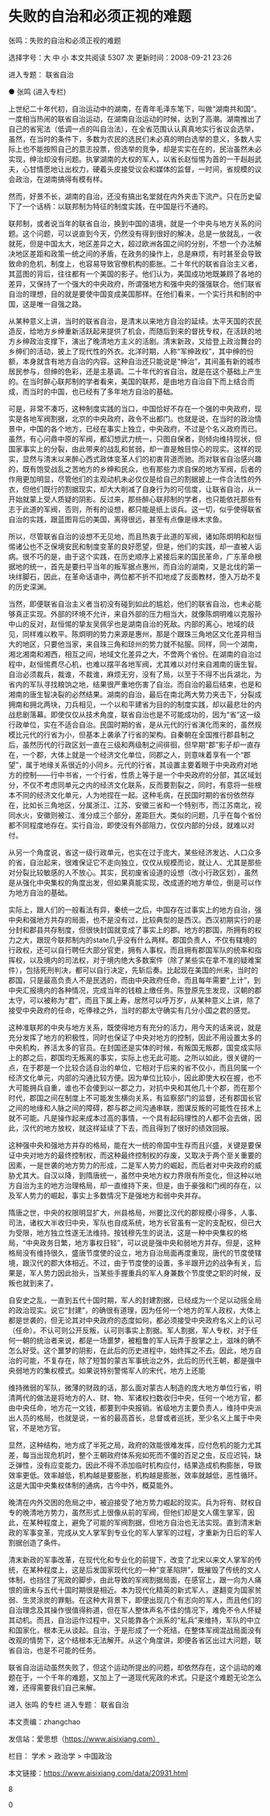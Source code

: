 # 失败的自治和必须正视的难题

张鸣：失败的自治和必须正视的难题

选择字号：大 中 小   本文共阅读 5307 次 更新时间：2008-09-21 23:26

进入专题： 联省自治  

● 张鸣 (进入专栏)  

上世纪二十年代初，自治运动中的湖南，在青年毛泽东笔下，叫做“湖南共和国”。一度相当热闹的联省自治运动，在湖南自治运动的时候，达到了高潮。湖南推出了自己的省宪法（低调一点的叫自治法），在全省范围认认真真地实行省议会选举，虽然，在当时的条件下，多数为农民的选民们未必真的明白选举的意义，多数人实际上也不能按照自己的意志投票，但选举的竞争，却是实实在在的，民治虽然未必实现，绅治却没有问题。执掌湖南的大权的军人，以省长赵恒惕为首的一干赳赳武夫，心甘情愿地让出权力，硬着头皮接受议会和媒体的监督，一时间，省规模的议会政治，在湖南搞得有模有样。

然而，好景不长，湖南的自治，还没有搞出名堂就在内外夹击下流产。只在历史留下了一个话柄：以联邦制为特征的制度实践，在中国是行不通的。

联邦制，或者说当年的联省自治，换到中国的语境，就是一个中央与地方关系的问题。这个问题，可以说直到今天，仍然没有得到很好的解决，总是一放就乱，一收就死，但是中国太大，地区差异之大，超过欧洲各国之间的分别，不想一个办法解决地区差距和政策一统之间的矛盾，在政务的操作上，总是麻烦，有时甚至会导致致命的危机，制度上，也容易导致官僚机构的膨胀。二十年代的联省自治主义者，其蓝图的背后，往往都有一个美国的影子。他们认为，美国成功地既兼顾了各地的差异，又保持了一个强大的中央政府，所谓强地方和强中央的强强联合。他们联省自治的理想，目的就是要使中国变成美国那样。在他们看来，一个实行共和制的中国，这是唯一自强之路。

从某种意义上讲，当时的联省自治，是清末以来地方自治的延续。太平天国的农民造反，给地方乡绅重新活跃起来提供了机会，而随后到来的督抚专权，在活跃的地方乡绅政治支撑下，演出了晚清地方主义的活剧。清末新政，又给登上政治舞台的乡绅们的活动，披上了现代性的外衣。北洋时期，人称“军绅政权”，其中绅的份额，本身就含有地方自治的内容。这种自治还只能说是“绅治”，其间虽有新的城市居民参与，但绅的色彩，还是主基调。二十年代的省自治，就是在这个基础上产生的。在当时醉心联邦制的学者看来，美国的联邦，是由地方自治自下而上结合而成，而当时的中国，也已经有了多年地方自治的基础。

可是，非常不凑巧，这种制度实践的当口，中国恰好不存在一个强的中央政府，现实是各地军阀割据，北京的中央政府，政令不出都门。也就是说，在当时的政治情景中，中国的各个地方，已经在事实上独立，中央政府，不过是个名义政府而已。虽然，有心问鼎中原的军阀，都幻想武力统一，只图自保者，则倾向维持现状，但国家事实上的分裂，由此带来的战乱和贫弱，却一直是触目惊心的现实。这样的现实，显然与清末以来醉心西式政体变革人们的初衷背道而驰。而对联省自治感兴趣的，既有饱受战乱之苦地方的乡绅和民众，也有那些力求自保的地方军阀，后者的作用更加明显，尽管他们的主观动机未必仅仅是给自己的割据披上一件合法性的外衣，但他们既行的割据现实，却大大削减了自身行为的可信度，让联省自治，从一开始就蒙上受人质疑的阴影。反过来，那些醉心联邦制的学者，也只能依托那些有志于此道的军阀，否则，所有的设想，都只能是纸上谈兵。这一切，似乎使得联省自治的实践，跟蓝图背后的美国，离得很远，甚至有点像是缘木求鱼。

所以，尽管联省自治的设想不无见地，而且热衷于此道的军阀，诸如陈炯明和赵恒惕诸公也不乏保境安民和制度变革的良好愿望，但是，他们的实践，却一直被人诟病。很不巧的是，由于这个实践，在历史顺序上紧接后来的国民革命，广东革命根据地的统一，首先是要扫平当年的叛军据点惠州，而自治的湖南，又是北伐的第一块绊脚石，因此，在革命话语中，两位都不折不扣地成了反面教材，堕入万劫不复的历史深渊。

当然，即便联省自治主义者当初没有碰到如此的尴尬，他们的联省自治，也未必能够真正实现。外部的环境不允许，来自外部的压力相当大，就像陈炯明难以克服孙中山的反对，赵恒惕的挚友吴佩孚也是湖南自治的死敌。内部的离心，地域的歧见，同样难以敉平。陈炯明的势力来源是惠州，那是个跟珠三角地区文化差异相当大的地区，只要他当家，来自珠三角和琼州的势力就不帖服。同样，同一个湖南，湘北湘南和湘西，相互之间，地域文化差异之大，不啻两个省份。在湖南的自治过程中，赵恒惕费尽心机，也难以摆平各地军阀，尤其难以对付来自湘南的唐生智。自治必须裁兵，裁谁，不裁谁，麻烦无穷，没有了局，以至于不得不出兵湖北，为省内的军队寻找粮饷之地，结果很严重地伤害了自治。而自治的最后结束，也是和湘南的唐生智决裂的必然结果。湖南的自治，最后在南北两大势力夹击下，分裂成拥南和拥北两块，刀兵相见，一个以和平建省为目的的制度实践，却以最悲壮的内战悲剧落幕。即使仅仅从技术角度，联省自治也是不可能成功的，因为“省”这一级行政单位，实在不适合自治。民国时期的省，是从元代的行省演化而来的，虽然规模比元代的行省为小，但基本上袭承了行省的架构。自秦朝在全国推行郡县制之后，虽然历代的行政区划一直在三级和两级制之间徘徊，但早期“郡”影子却一直存在，一个郡，大体上就是一个经济文化单位，同郡之人，则意味着享有一个“郡望”，属于地缘关系很近的小同乡。元代的行省，其设置主要着眼于中央政府对地方的控制——行中书省，一个行省，性质上等于是一个中央政府的分部，其区域划分，不仅不考虑同单元之内的经济文化联系，反而要割裂之，同时，有意将一些根本不同的经济文化单元，人为地捏在一起。这种毛病，在民国时期的省份依然存在，比如长三角地区，分属浙江、江苏、安徽三省和一个特别市，而江苏南北，视同水火，安徽则被江、淮分成三个部分，差距巨大。类似的问题，几乎在每个省份都不同程度地存在。实行自治，即使没有外部阻力，仅仅内部的分歧，就难以对付。

从另一个角度说，省这一级行政单元，也实在过于庞大，某些经济发达、人口众多的省，自治起来，很难保证它不走向独立，仅仅从规模而论，就让人、尤其是那些对分裂比较敏感的人不放心。其实，民初废省设道的设想（改小行政区划），虽然是从强化中央集权的角度出发，但如果真能实现，改成道的地方单位，倒是可以作为地方自治的基础。

实际上，跟人们的一般看法有异，秦统一之后，中国存在过事实上的地方自治，强中央和强地方共存的局面，也不是没有过，比较典型的是西汉。西汉初期实行的是分封和郡县共存制度，但很快封国就变成了事实上的郡。地方的郡国，所拥有的权力之大，跟现今联邦制内的state几乎没有什么两样。郡国负责人，不仅有辖境的行政权，还可以自行聘任大部分官吏，拥有人事权，而且拥有郡国军队的统率和指挥权，以及境内的司法权，对于境内绝大多数案件（除了某些实在拿不准的疑难案件），包括死刑判决，都可以自行决定，先斩后奏。比起现在美国的州来，当时的郡国，只是最高负责人不是民选的，而由中央政府任命，而且每年需要“上计”，到中央汇报境内的各种情况，完成当年的钱粮上缴任务。陈登原先生发现，汉朝的郡太守，可以被称为“君”，而且下属上寿，居然可以呼万岁，从某种意义上讲，除了接受中央政府的任命，吃俸禄之外，当时的郡太守确实有几分小国之君的感觉。

这种准联邦的中央与地方关系，既使得地方有充分的活力，用今天的话来说，就是充分发挥了地方的积极性，同时也保证了中央对地方的控制，因此不用设置太多的中央机构，养活太多的官员。在封国还是实体的时候，有叛国无叛郡，国变成实际上的郡之后，郡国均无叛离的事实，实际上也无此可能。之所以如此，很关键的一点，在于郡是一个比较合适自治的单位，它相对于后来的省不仅小，而且同属一个经济文化单元，内部的沟通比较方便。因为单位比较小，因此即使大权在握，也不大可能拥兵自重，谁也不会傻到以一郡之力，对抗中央和其他几十个郡，而在那个时代，郡国之间在制度上不可能发生横向关系，有监察部门的监督，还有郡国长官之间的地缘和人脉之间的障碍，郡与郡之间沟通串联，图谋反叛的可能性在技术上就不可能。凡是操作起来成本过高的事情，一个具有起码理性的人都不会去做，因此，汉代的地方放权，就这样延续了下去，而且得到了很好的绩效回报。

这种强中央和强地方并存的格局，能在大一统的帝国中生存而且兴盛，关键是要保证中央对地方的最终控制权，而这种最终控制权的存废，又取决于两个至关重要的因素，一是世袭的地方势力的形成，二是军人势力的崛起，而后者对中央政府的威胁尤其大。自汉以降，到隋唐统一，虽然中央地方权力界限有所变化，但这种以地方自治为主的地方治理格局，却一直维持下来，但是，由于豪强和门阀的存在，以及军人势力的崛起，事实上多数情况下是强地方和弱中央并存。

隋唐之世，中央的权限明显扩大，州县格局，州要比汉代的郡规模小得多，人事、司法，诸权大半收归中央，军队也自成系统，地方长官虽有一定的支配权，但已大为受限，地方独立性遂无法维持。按钱穆先生的说法，这是一种中央集权的格局，“中央政务日繁，地方事权日轻”，可以说是强中央和弱地方并存。但是，这种格局没有维持很久，盛唐节度使的设立，地方自治局面再度重现，唐代的节度使辖境，跟汉代的郡大体相近。不过，由于节度使的设置，多半跟开边的战争有关，后果是，军人势力因此抬头，当某些手握重兵的军人身兼数个节度使之职的时候，反叛也就到来了。

自安史之乱，一直到五代十国时期，军人的封建割据，已经成为一个足以动摇全局的政治现实。说它“封建”，的确很有道理，因为任何一个地方的军人政权，大体上都是世袭的，但无论其对中央政府的态度如何，都必须接受中央政府名义上的认可（任命）。不认可则公开反叛，认可则事实上割据。军人割据，军人专权，对于任何一朝的统治者来说，都是一场噩梦，被粗鲁的军人玩弄于股掌之上，滋味的确不怎么好受。这个噩梦的阴影，在此后的历史进程中，始终挥之不去。因此，地方自治的可能，不复存在，除了短暂的蒙古军事统治之外，此后的历代王朝，都是强中央弱地方的集权模式。如果说特别警惕军人的宋代，地方上还能

维持微弱的军队，微薄的财政的话，那么面对蒙古人制造的庞大地方单位行省，明清两代的做法是将地方的人、财、物、军诸权扫数收归中央，任何一个地方官，都由中央任命，地方花一文钱，都要到中央报销。省级地方主要负责人，维持中央派出人员的格局，也就是说，一省的最高首长，总督或者巡抚，至少名义上属于中央官，不是地方官。

显然，这种结构，地方成了半死之局，政府的效能很难发挥，应付危机的能力尤其差，每当出现危机时，整个王朝政府体系宛如死而不僵的百足之虫，反应迟钝，缺乏弹性，没有应变能力。因此不得不添加临时机构应付，结果造成机构膨胀，导致效率更低。效率越低，机构越是要膨胀，机构越是膨胀，效率就越低，恶性循环。这是大国中央集权体制的通病，古今中外，概莫能外。

晚清在内外交困的危局之中，被迫接受了地方势力崛起的现实。兵为将有、财权自专的晚清地方势力，虽然形式上很像从前的军阀，但他们却是文人儒生掌军，因此，在某种程度上，避免了可能的军阀割据，但地方自治也无法实现。直到清末新政的军事变革，完成从文人掌军到专业化的军人掌军的过程，才重新为日后的军人割据创造了条件。

清末新政的军事改革，在现代化和专业化的前提下，改变了北宋以来文人掌军的传统，在某种程度上，这是后发国家现代化的一种“变革陷阱”，既摧毁了传统的文人体制，也挡住了宪政的脚步，由此导致的军阀割据局面，在感官上，跟一向为人痛恨的唐末与五代十国时期很是相近。本为现代化精英的新式军人，遂翻变为国家贫弱、生灵涂炭的罪魁。在这种大背景下，即便出现几个有志向的军人，而且他们的自治理念及其操作很值得称道，但在军人整体声名不佳的情况下，难免不令人怀疑其动机。而且，自治运作过程中，又只能靠各个派系的“私兵”来维持，军队的中立和国家化，根本无从谈起。自治，于是形成了一个死结，在整体军阀混战局面没有改观的情势下，这个结根本无法解开。从这个角度讲，即便各省区出过大问题，联省自治，也是不可能的任务。

联省自治运动虽然失败了，但这个运动所提出的问题，却依然存在，这个运动的难题在于，一个千年的难题，又加上了一道现代宪政的术式。只是这个难题无论怎么难，还得需要我们自己来解。

进入 张鸣 的专栏     进入专题： 联省自治  

本文责编：zhangchao

发信站：爱思想（https://www.aisixiang.com）

栏目： 学术 > 政治学 > 中国政治

本文链接：https://www.aisixiang.com/data/20931.html

8

0